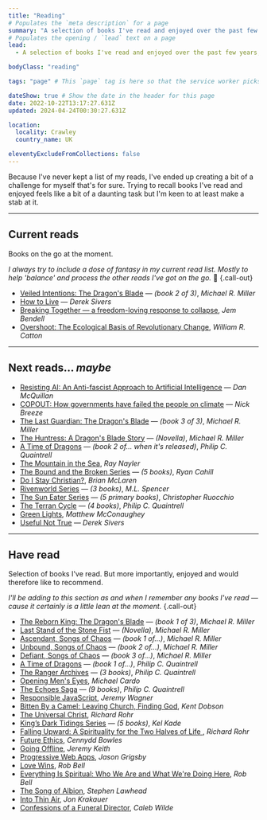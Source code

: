 ```yaml
---
title: "Reading"
# Populates the `meta description` for a page
summary: "A selection of books I've read and enjoyed over the past few years, as well as some books I've currently got on the go."
# Populates the opening / `lead` text on a page
lead:
  - A selection of books I've read and enjoyed over the past few years, as well as some books I've currently got on the go.

bodyClass: "reading"

tags: "page" # This `page` tag is here so that the service worker picks them up. These pages are picked up in the `mainnav` or `footernav` loops

dateShow: true # Show the date in the header for this page
date: 2022-10-22T13:17:27.631Z
updated: 2024-04-24T00:30:27.631Z

location:
  locality: Crawley
  country_name: UK

eleventyExcludeFromCollections: false
---
```


Because I've never kept a list of my reads, I've ended up creating a bit of a challenge for myself that's for sure. Trying to recall books I've read and enjoyed feels like a bit of a daunting task but I'm keen to at least make a stab at it.

---

## Current reads

Books on the go at the moment.

*I always try to include a dose of fantasy in my current read list. Mostly to help 'balance' and process the other reads I've got on the go.* 😬 {.call-out}

* [Veiled Intentions: The Dragon's Blade](https://www.michaelrmiller.co.uk/veiledintentions) &mdash; *(book 2 of 3)*, *Michael R. Miller*
* [How to Live](https://sive.rs/h) &mdash; *Derek Sivers*
* [Breaking Together &mdash; a freedom-loving response to collapse](https://jembendell.com/2023/04/08/breaking-together-a-freedom-loving-response-to-collapse/), *Jem Bendell*
* [Overshoot: The Ecological Basis of Revolutionary Change](https://www.goodreads.com/en/book/show/319810.Overshoot), *William R. Catton*

---

## Next reads&hellip; *maybe*

* [Resisting AI: An Anti-fascist Approach to Artificial Intelligence](https://bristoluniversitypress.co.uk/resisting-ai) &mdash; *Dan McQuillan*
* [COPOUT: How governments have failed the people on climate](https://genn.cc/copout-nick-breeze/) &mdash; *Nick Breeze*
* [The Last Guardian: The Dragon's Blade](https://www.michaelrmiller.co.uk/thelastguardian) &mdash; *(book 3 of 3)*, *Michael R. Miller*
* [The Huntress: A Dragon's Blade Story](https://www.michaelrmiller.co.uk/novellas) &mdash; *(Novella)*, *Michael R. Miller*
* [A Time of Dragons](https://www.philipcquaintrell.com/atimeofdragons) &mdash; *(book 2 of&hellip; when it's released)*, *Philip C. Quaintrell*
* [The Mountain in the Sea](https://www.goodreads.com/en/book/show/59808603), *Ray Nayler*
* [The Bound and the Broken Series](https://www.goodreads.com/series/309359-the-bound-and-the-broken) &mdash; *(5 books)*, *Ryan Cahill*
* [Do I Stay Christian?](https://read.macmillan.com/lp/do-i-stay-christian/), *Brian McLaren*
* [Rivenworld Series](https://www.goodreads.com/series/308162-rivenworld) &mdash; *(3 books)*, *M.L. Spencer*
* [The Sun Eater Series](https://www.goodreads.com/series/231285-the-sun-eater) &mdash; *(5 primary books)*, *Christopher Ruocchio*
* [The Terran Cycle](https://www.philipcquaintrell.com/books) &mdash; *(4 books)*, *Philip C. Quaintrell*
* [Green Lights](https://greenlights.com/), *Matthew McConaughey*
* [Useful Not True](https://sive.rs/u) &mdash; *Derek Sivers*

---

## Have read

Selection of books I've read. But more importantly, enjoyed and would therefore like to recommend.

*I'll be adding to this section as and when I remember any books I've read &mdash; cause it certainly is a little lean at the moment.* {.call-out}

* [The Reborn King: The Dragon's Blade](https://www.michaelrmiller.co.uk/therebornking) &mdash; *(book 1 of 3)*, *Michael R. Miller*
* [Last Stand of the Stone Fist](https://www.michaelrmiller.co.uk/novellas) &mdash; *(Novella)*, *Michael R. Miller*
* [Ascendant, Songs of Chaos](https://www.michaelrmiller.co.uk/ascendent) &mdash; *(book 1 of...)*, *Michael R. Miller*
* [Unbound, Songs of Chaos](https://www.michaelrmiller.co.uk/unbound) &mdash; *(book 2 of...)*, *Michael R. Miller*
* [Defiant, Songs of Chaos](https://www.michaelrmiller.co.uk/defiant) &mdash; *(book 3 of...)*, *Michael R. Miller*
* [A Time of Dragons](https://www.philipcquaintrell.com/atimeofdragons) &mdash; *(book 1 of...)*, *Philip C. Quaintrell*
* [The Ranger Archives](https://www.philipcquaintrell.com/the-ranger-archives) &mdash; *(3 books)*, *Philip C. Quaintrell*
* [Opening Men's Eyes](https://www.goodreads.com/book/show/10105541-opening-men-s-eyes), *Michael Cardo*
* [The Echoes Saga](https://www.philipcquaintrell.com/theechoessaga) &mdash; *(9 books)*, *Philip C. Quaintrell*
* [Responsible JavaScript](https://abookapart.com/products/responsible-javascript), *Jeremy Wagner*
* [Bitten By a Camel: Leaving Church, Finding God](https://www.goodreads.com/en/book/show/34763102-bitten-by-a-camel), *Kent Dobson*
* [The Universal Christ](https://universalchrist.cac.org/), *Richard Rohr*
* [King’s Dark Tidings Series](https://kelkade.com/books/) &mdash; *(5 books)*, *Kel Kade*
* [Falling Upward: A Spirituality for the Two Halves of Life ](https://www.goodreads.com/en/book/show/9963483-falling-upward), *Richard Rohr*
* [Future Ethics](https://nownext.studio/future-ethics), *Cennydd Bowles*
* [Going Offline](https://abookapart.com/products/going-offline), *Jeremy Keith*
* [Progressive Web Apps](https://abookapart.com/products/progressive-web-apps), *Jason Grigsby*
* [Love Wins](https://robbell.com/book/love-wins/), *Rob Bell*
* [Everything Is Spiritual: Who We Are and What We're Doing Here](https://robbell.com/book/everything-is-spiritual/), *Rob Bell*
* [The Song of Albion](https://www.stephenlawhead.com/the-song-of-albion), *Stephen Lawhead*
* [Into Thin Air](https://www.jonkrakauer.com/books/into-thin-air-tr), *Jon Krakauer*
* [Confessions of a Funeral Director](https://www.calebwilde.com/book/), *Caleb Wilde*
